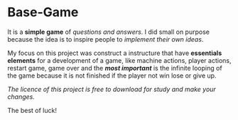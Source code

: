 # Base-Game
It is a **simple game** of _questions and answers_. I did small on purpose because the idea is to inspire people to _implement their own ideas_.

My focus on this project was construct a instructure that have **essentials elements** for a development of a game, like machine actions, player actions, restart game, game over and the _**most important**_ is the infinite looping of the game because it is not finished if the player not win lose or give up.

*The licence of this project is free to download for study and make your changes.*

The best of luck!
